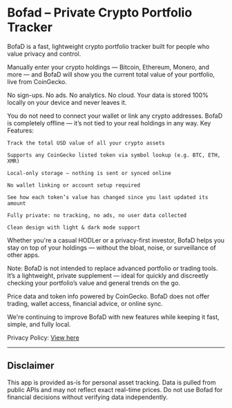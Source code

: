 # Bofad – Private Crypto Portfolio Tracker

BofaD is a fast, lightweight crypto portfolio tracker built for people who value privacy and control.

Manually enter your crypto holdings — Bitcoin, Ethereum, Monero, and more — and BofaD will show you the current total value of your portfolio, live from CoinGecko.

No sign-ups. No ads. No analytics. No cloud. Your data is stored 100% locally on your device and never leaves it.

You do not need to connect your wallet or link any crypto addresses. BofaD is completely offline — it’s not tied to your real holdings in any way.
 Key Features:

    Track the total USD value of all your crypto assets

    Supports any CoinGecko listed token via symbol lookup (e.g. BTC, ETH, XMR)

    Local-only storage — nothing is sent or synced online

    No wallet linking or account setup required

    See how each token’s value has changed since you last updated its amount

    Fully private: no tracking, no ads, no user data collected

    Clean design with light & dark mode support

Whether you're a casual HODLer or a privacy-first investor, BofaD helps you stay on top of your holdings — without the bloat, noise, or surveillance of other apps.

 Note: BofaD is not intended to replace advanced portfolio or trading tools. It’s a lightweight, private supplement — ideal for quickly and discreetly checking your portfolio’s value and general trends on the go.

 Price data and token info powered by CoinGecko.
 BofaD does not offer trading, wallet access, financial advice, or online sync.

 We're continuing to improve BofaD with new features while keeping it fast, simple, and fully local.

Privacy Policy: [View here](https://bofadapp.github.io/BofaD/PRIVACY)

---

##  Disclaimer

This app is provided as-is for personal asset tracking. Data is pulled from public APIs and may not reflect exact real-time prices. Do not use Bofad for financial decisions without verifying data independently.
